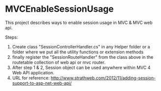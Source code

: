 MVCEnableSessionUsage
=====================

This project describes ways to enable session usage in MVC &amp; MVC web api.

Steps:
1. Create class "SessionControllerHandler.cs" in any Helper folder or a folder where we put all the utility functions or    extension methods
2. finally register the "SessionRouteHandler" from the class above in the routetable collection of web api or mvc router.
3. After step 1 & 2, Session object can be used anywhere within MVC 4 Web API application.
4. URL for reference:
http://www.strathweb.com/2012/11/adding-session-support-to-asp-net-web-api/
